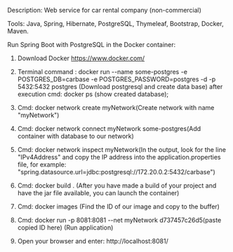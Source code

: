 Description:
Web service for car rental company (non-commercial)

Tools:
Java, Spring, Hibernate, PostgreSQL, Thymeleaf, Bootstrap, Docker, Maven.

Run Spring Boot with PostgreSQL in the Docker container:

1) Download Docker https://www.docker.com/

2) Terminal command : docker run --name some-postgres -e POSTGRES_DB=carbase -e POSTGRES_PASSWORD=postgres -d -p 5432:5432 postgres
   (Download postgresql and create data base) after execution cmd: docker ps (show created database);

3) Cmd: docker network create myNetwork(Create network with name "myNetwork")

4) Cmd: docker network connect myNetwork some-postgres(Add container with database to our network)

5) Cmd: docker network inspect myNetwork(In the output, look for the line "IPv4Address" and copy the IP address into the application.properties file, for example: "spring.datasource.url=jdbc:postgresql://172.20.0.2:5432/carbase")

6) Cmd: docker build . (After you have made a build of your project and have the jar file available, you can launch the container)

7) Cmd: docker images (Find the ID of our image and copy to the buffer)

8) Cmd: docker run -p 8081:8081 --net myNetwork  d737457c26d5(paste copied ID here) (Run application)

9) Open your browser and enter: http://localhost:8081/

    

